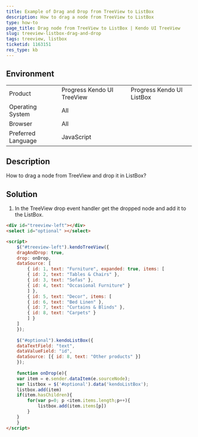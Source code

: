 ```yaml
---
title: Example of Drag and Drop from TreeView to ListBox
description: How to drag a node from TreeView to ListBox
type: how-to
page_title: Drag node from TreeView to ListBox | Kendo UI TreeView 
slug: treeview-listbox-drag-and-drop
tags: treeview, listbox
ticketid: 1163151  
res_type: kb
---
```


## Environment

<table>
 <tr>
  <td>Product</td>
  <td>Progress Kendo UI TreeView</td>
  <td>Progress Kendo UI ListBox</td>
 </tr>
 <tr>
  <td>Operating System</td>
  <td>All</td>
 </tr>
 <tr>
  <td>Browser</td>
  <td>All</td>
 </tr>
 <tr>
  <td>Preferred Language</td>
  <td>JavaScript</td>
 </tr>
</table>

## Description

How to drag a node from TreeView and drop it in ListBox?

## Solution

1. In the TreeView drop event handler get the dropped node and add it to the ListBox.

```html
<div id="treeview-left"></div> 
<select id="optional" ></select> 

<script>
	$("#treeview-left").kendoTreeView({
	dragAndDrop: true,
	drop: onDrop,
	dataSource: [
		{ id: 1, text: "Furniture", expanded: true, items: [
		{ id: 2, text: "Tables & Chairs" },
		{ id: 3, text: "Sofas" },
		{ id: 4, text: "Occasional Furniture" }
		] },
		{ id: 5, text: "Decor", items: [
		{ id: 6, text: "Bed Linen" },
		{ id: 7, text: "Curtains & Blinds" },
		{ id: 8, text: "Carpets" }
		] }
	]
	});
	
	$("#optional").kendoListBox({
	dataTextField: "text",
	dataValueField: "id",
	dataSource: [{ id: 8, text: "Other products" }]
	});
	
	function onDrop(e){          
	var item = e.sender.dataItem(e.sourceNode);         
	var listbox = $('#optional').data('kendoListBox');         
	listbox.add(item)
	if(item.hasChildren){
		for(var p=0; p <item.items.length;p++){
			listbox.add(item.items[p])
		}
	}
	}
</script>
```
